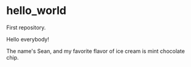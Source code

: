 # hello_world
First repository.

Hello everybody!

The name's Sean, and my favorite flavor of ice cream is mint chocolate chip. 
